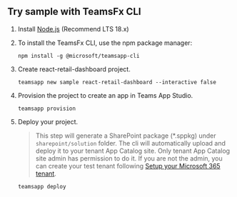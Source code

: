 ## Try sample with TeamsFx CLI

1. Install [Node.js](https://nodejs.org/en/download/) (Recommend LTS 18.x)
2. To install the TeamsFx CLI, use the npm package manager:

    ```
    npm install -g @microsoft/teamsapp-cli
    ```

3. Create react-retail-dashboard project.

    ```
    teamsapp new sample react-retail-dashboard --interactive false
    ```

4. Provision the project to create an app in Teams App Studio.

    ```
    teamsapp provision
    ```

5. Deploy your project.
    > This step will generate a SharePoint package (*.sppkg) under `sharepoint/solution` folder. The cli will automatically upload and deploy it to your tenant App Catalog site. Only tenant App Catalog site admin has permission to do it. If you are not the admin, you can create your test tenant following [Setup your Microsoft 365 tenant](https://docs.microsoft.com/en-us/sharepoint/dev/spfx/set-up-your-developer-tenant).

    ```
    teamsapp deploy
    ```
